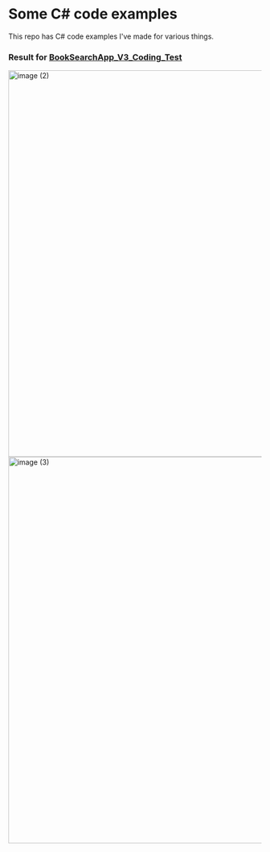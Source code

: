 # Some C# code examples

This repo has C# code examples I've made for various things.


### Result for [BookSearchApp_V3_Coding_Test](https://github.com/vitaliy-k-sdet/tasks_c_sharp/blob/master/BookSearchApp_V3_Coding_Test/BookSearchApp.cs)

<img width="1366" height="768" alt="image (2)" src="https://github.com/user-attachments/assets/3c121d96-39a7-4b4b-9b14-ab5b153b8fb0" />
<img width="1366" height="768" alt="image (3)" src="https://github.com/user-attachments/assets/373400b5-649f-4bb6-943f-1275bc94efd8" />


